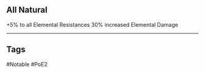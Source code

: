 ## All Natural
+5% to all Elemental Resistances
30% increased Elemental Damage

---
## Tags
#Notable
#PoE2

